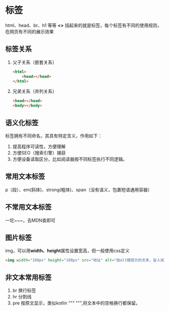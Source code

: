 # 标签

html、head、br、h1 等等 **<>** 括起来的就是标签，每个标签有不同的使用规则，在网页有不同的展示效果

## 标签关系

1. 父子关系（嵌套关系）

    ```html
    <html>
        <head></head>
    </html>
    ```

2. 兄弟关系（并列关系）

    ```html
    <head></head>
    <body></body>
    ```  

## 语义化标签

标签拥有不同命名，其具有特定含义，作用如下：  

1. 提高程序可读性，方便理解
2. 方便SEO（搜索引擎）捕获
3. 方便设备读取区分，比如阅读器按不同标签执行不同逻辑。  

## 常用文本标签

p（段）、em(斜体)、strong(粗体)、span（没有语义，包裹短语通用容器）  

## 不常用文本标签

一坨~~~，去MDN查即可  

## 图片标签

img，可以用**width、height**属性设置宽高，但一般使用css定义

```html
<img width="100px" height="100px" src="地址" alt="按alt键提示的文本，盲人阅读器可能会读出这个文本">
```

## 非文本常用标签

1. br 换行标签  
2. hr 分割线
3. pre 按原文显示，类似kotlin """ """,将文本中的空格换行都保留。  
